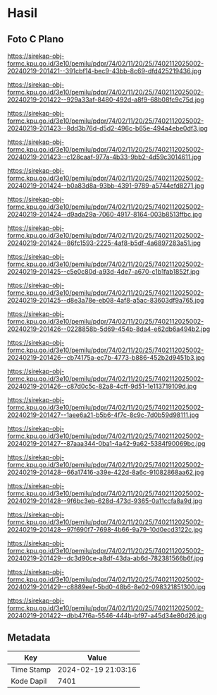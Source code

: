 # Hasil

## Foto C Plano

https://sirekap-obj-formc.kpu.go.id/3e10/pemilu/pdpr/74/02/11/20/25/7402112025002-20240219-201421--391cbf14-bec9-43bb-8c69-dfd425219436.jpg

https://sirekap-obj-formc.kpu.go.id/3e10/pemilu/pdpr/74/02/11/20/25/7402112025002-20240219-201422--929a33af-8480-492d-a8f9-68b08fc9c75d.jpg

https://sirekap-obj-formc.kpu.go.id/3e10/pemilu/pdpr/74/02/11/20/25/7402112025002-20240219-201423--8dd3b76d-d5d2-496c-b65e-494a4ebe0df3.jpg

https://sirekap-obj-formc.kpu.go.id/3e10/pemilu/pdpr/74/02/11/20/25/7402112025002-20240219-201423--c128caaf-977a-4b33-9bb2-4d59c3014611.jpg

https://sirekap-obj-formc.kpu.go.id/3e10/pemilu/pdpr/74/02/11/20/25/7402112025002-20240219-201424--b0a83d8a-93bb-4391-9789-a5744efd8271.jpg

https://sirekap-obj-formc.kpu.go.id/3e10/pemilu/pdpr/74/02/11/20/25/7402112025002-20240219-201424--d9ada29a-7060-4917-8164-003b8513ffbc.jpg

https://sirekap-obj-formc.kpu.go.id/3e10/pemilu/pdpr/74/02/11/20/25/7402112025002-20240219-201424--86fc1593-2225-4af8-b5df-4a6897283a51.jpg

https://sirekap-obj-formc.kpu.go.id/3e10/pemilu/pdpr/74/02/11/20/25/7402112025002-20240219-201425--c5e0c80d-a93d-4de7-a670-c1b1fab1852f.jpg

https://sirekap-obj-formc.kpu.go.id/3e10/pemilu/pdpr/74/02/11/20/25/7402112025002-20240219-201425--d8e3a78e-eb08-4af8-a5ac-83603df9a765.jpg

https://sirekap-obj-formc.kpu.go.id/3e10/pemilu/pdpr/74/02/11/20/25/7402112025002-20240219-201426--0228858b-5d69-454b-8da4-e62db6a494b2.jpg

https://sirekap-obj-formc.kpu.go.id/3e10/pemilu/pdpr/74/02/11/20/25/7402112025002-20240219-201426--cb74175a-ec7b-4773-b886-452b2d9451b3.jpg

https://sirekap-obj-formc.kpu.go.id/3e10/pemilu/pdpr/74/02/11/20/25/7402112025002-20240219-201426--c87d0c5c-82a8-4cff-9d51-1e113719109d.jpg

https://sirekap-obj-formc.kpu.go.id/3e10/pemilu/pdpr/74/02/11/20/25/7402112025002-20240219-201427--1aee6a21-b5b6-4f7c-8c9c-7d0b59d98111.jpg

https://sirekap-obj-formc.kpu.go.id/3e10/pemilu/pdpr/74/02/11/20/25/7402112025002-20240219-201427--87aaa344-0ba1-4a42-9a62-5384f90069bc.jpg

https://sirekap-obj-formc.kpu.go.id/3e10/pemilu/pdpr/74/02/11/20/25/7402112025002-20240219-201428--66a17416-a39e-422d-8a6c-91082868aa62.jpg

https://sirekap-obj-formc.kpu.go.id/3e10/pemilu/pdpr/74/02/11/20/25/7402112025002-20240219-201428--9f6bc3eb-628d-473d-9365-0a11ccfa8a9d.jpg

https://sirekap-obj-formc.kpu.go.id/3e10/pemilu/pdpr/74/02/11/20/25/7402112025002-20240219-201428--97f690f7-7698-4b66-9a79-10d0ecd3122c.jpg

https://sirekap-obj-formc.kpu.go.id/3e10/pemilu/pdpr/74/02/11/20/25/7402112025002-20240219-201429--dc3d90ce-a8df-43da-ab6d-782381566b6f.jpg

https://sirekap-obj-formc.kpu.go.id/3e10/pemilu/pdpr/74/02/11/20/25/7402112025002-20240219-201429--c8889eef-5bd0-48b6-8e02-098321851300.jpg

https://sirekap-obj-formc.kpu.go.id/3e10/pemilu/pdpr/74/02/11/20/25/7402112025002-20240219-201422--dbb47f6a-5546-444b-bf97-a45d34e80d26.jpg


## Metadata

| Key        | Value               |
| ---------- | ------------------- |
| Time Stamp | 2024-02-19 21:03:16 |
| Kode Dapil | 7401                |



